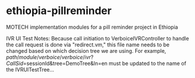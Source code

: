 ethiopia-pillreminder
=====================

MOTECH implementation modules for a pill reminder project in Ethiopia

IVR UI Test Notes:
  Because call initiation to VerboiceIVRController to handle the call request is done via "redirect.vm," this file name needs to be changed based on which decision tree we are using. 
  For example, 
<Redirect method="GET">$path/module/verboice/verboice/ivr?CallSid=$sessionId&amp;tree=DemoTree&amp;ln=en</Redirect>
  must be updated to the name of the IVRUITestTree...
